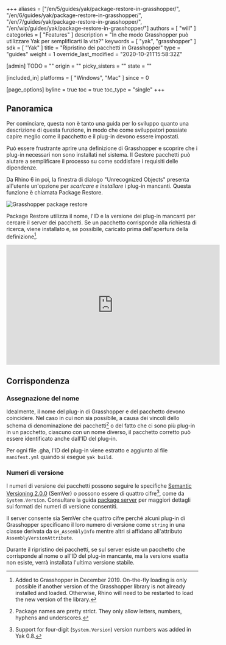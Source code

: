 +++
aliases = ["/en/5/guides/yak/package-restore-in-grasshopper/", "/en/6/guides/yak/package-restore-in-grasshopper/", "/en/7/guides/yak/package-restore-in-grasshopper/", "/en/wip/guides/yak/package-restore-in-grasshopper/"]
authors = [ "will" ]
categories = [ "Features" ]
description = "In che modo Grasshopper può utilizzare Yak per semplificarti la vita?"
keywords = [ "yak", "grasshopper" ]
sdk = [ "Yak" ]
title = "Ripristino dei pacchetti in Grasshopper"
type = "guides"
weight = 1
override_last_modified = "2020-10-21T15:58:32Z"

[admin]
TODO = ""
origin = ""
picky_sisters = ""
state = ""

[included_in]
platforms = [ "Windows", "Mac" ]
since = 0

[page_options]
byline = true
toc = true
toc_type = "single"
+++

## Panoramica

Per cominciare, questa non è tanto una guida per lo sviluppo quanto una descrizione di questa funzione, in modo che come sviluppatori possiate capire meglio come il pacchetto e il plug-in devono essere impostati.



Può essere frustrante aprire una definizione di Grasshopper e scoprire che i plug-in necessari non sono installati nel sistema.
 Il Gestore pacchetti può aiutare a semplificare il processo su come soddisfare i requisiti delle dipendenze.


Da Rhino 6 in poi, la finestra di dialogo "Unrecognized Objects" presenta all'utente un'opzione per _scaricare e installare_ i plug-in mancanti. Questa funzione è chiamata Package Restore.

![Grasshopper package restore](/images/yak-gh-restore.gif)

Package Restore utilizza il nome, l'ID e la versione dei plug-in mancanti per cercare il server dei pacchetti. Se un pacchetto corrisponde alla richiesta di ricerca, viene installato e, se possibile, caricato prima dell'apertura della definizione[^1].


<iframe width="560" height="315" src="https://www.youtube.com/embed/MsjRdRtHW08" frameborder="0" allow="accelerometer; autoplay; encrypted-media; gyroscope; picture-in-picture" allowfullscreen></iframe>

## Corrispondenza

### Assegnazione del nome

Idealmente, il nome del plug-in di Grasshopper e del pacchetto devono coincidere. Nel caso in cui non sia possibile, a causa dei vincoli dello schema di denominazione dei pacchetti[^2] o del fatto che ci sono più plug-in in un pacchetto, ciascuno con un nome diverso, il pacchetto corretto può essere identificato anche dall'ID del plug-in.

Per ogni file .gha, l'ID del plug-in viene estratto e aggiunto al file `manifest.yml` quando si esegue `yak build`.

### Numeri di versione

I numeri di versione dei pacchetti possono seguire le specifiche [Semantic Versioning 2.0.0](https://semver.org) (SemVer) o possono essere di quattro cifre[^3], come da `System.Version`. Consultare la guida [package server](../the-package-server) per maggiori dettagli sui formati dei numeri di versione consentiti.

Il server consente sia SemVer che quattro cifre perché alcuni plug-in di Grasshopper specificano il loro numero di versione come `string` in una classe derivata da `GH_AssemblyInfo` mentre altri si affidano all'attributo `AssemblyVersionAttribute`.

Durante il ripristino dei pacchetti, se sul server esiste un pacchetto che corrisponde al nome o all'ID del plug-in mancante, ma la versione esatta non esiste, verrà installata l'ultima versione stabile.

[^1]: Added to Grasshopper in December 2019. On-the-fly loading is only possible if another version of the Grasshopper library is not already installed and loaded. Otherwise, Rhino will need to be restarted to load the new version of the library.
[^2]: Package names are pretty strict. They only allow letters, numbers, hyphens and underscores.
[^3]: Support for four-digit (`System.Version`) version numbers was added in Yak 0.8.
